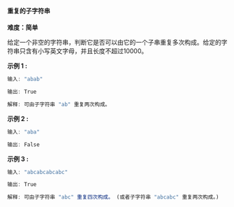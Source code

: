 #### 重复的子字符串

**难度：简单**

给定一个非空的字符串，判断它是否可以由它的一个子串重复多次构成。给定的字符串只含有小写英文字母，并且长度不超过10000。

**示例 1 :**

```js
输入: "abab"

输出: True

解释: 可由子字符串 "ab" 重复两次构成。
```

**示例 2 :**

```js
输入: "aba"

输出: False
```

**示例 3 :**

```js
输入: "abcabcabcabc"

输出: True

解释: 可由子字符串 "abc" 重复四次构成。 (或者子字符串 "abcabc" 重复两次构成。)
```

